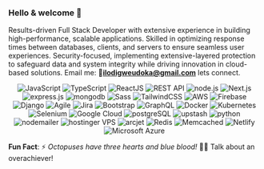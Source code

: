 ### Hello & welcome 👋

  Results-driven Full Stack Developer with extensive experience in building high-performance, scalable applications. Skilled in optimizing response times between databases, clients, and servers to ensure seamless user experiences. Security-focused, implementing extensive-layered protection to safeguard data and system integrity while driving innovation in cloud-based solutions. Email me: :email:<strong>ilodigweudoka@gmail.com</strong>  lets connect.

<div align="center">  
  <div>
    <img src="https://img.shields.io/badge/JavaScript-F7DF1E?style=for-the-badge&logo=javascript&logoColor=black" alt="JavaScript" />
    <img src="https://img.shields.io/badge/TypeScript-3178C6?style=for-the-badge&logo=typescript&logoColor=white" alt="TypeScript" />
    <img src="https://img.shields.io/badge/ReactJS-61DAFB?style=for-the-badge&logo=react&logoColor=black" alt="ReactJS" />
    <img src="https://img.shields.io/badge/REST_API-005571?style=for-the-badge&logo=restapi&logoColor=white" alt="REST API" />
    <img src="https://img.shields.io/badge/node.js-339933?style=for-the-badge&logo=Node.js&logoColor=white" alt="node.js" />
    <img src="https://img.shields.io/badge/Next.js-000000?style=for-the-badge&logo=next.js&logoColor=white" alt="Next.js" />
    <img src="https://img.shields.io/badge/express.js-000000?style=for-the-badge&logo=express&logoColor=white" alt="express.js" />
    <img src="https://img.shields.io/badge/-MongoDB-13aa52?style=for-the-badge&logo=mongodb&logoColor=white" alt="mongodb" />
    <img src="https://img.shields.io/badge/Sass-CC6699?style=for-the-badge&logo=sass&logoColor=white" alt="Sass" />
    <img src="https://img.shields.io/badge/TailwindCSS-38B2AC?style=for-the-badge&logo=tailwindcss&logoColor=white" alt="TailwindCSS" />
    <img src="https://img.shields.io/badge/AWS-FF9900?style=for-the-badge&logo=amazonaws&logoColor=white" alt="AWS" />
    <img src="https://img.shields.io/badge/Firebase-FFCA28?style=for-the-badge&logo=firebase&logoColor=black" alt="Firebase" />
    <img src="https://img.shields.io/badge/Django-092E20?style=for-the-badge&logo=django&logoColor=white" alt="Django" />
    <img src="https://img.shields.io/badge/Agile-0277BD?style=for-the-badge&logo=agile&logoColor=white" alt="Agile" />
    <img src="https://img.shields.io/badge/Jira-0052CC?style=for-the-badge&logo=jira&logoColor=white" alt="Jira" />
    <img src="https://img.shields.io/badge/Bootstrap-7952B3?style=for-the-badge&logo=bootstrap&logoColor=white" alt="Bootstrap" />
    <img src="https://img.shields.io/badge/GraphQL-E10098?style=for-the-badge&logo=graphql&logoColor=white" alt="GraphQL" />
    <img src="https://img.shields.io/badge/Docker-2496ED?style=for-the-badge&logo=docker&logoColor=white" alt="Docker" />
    <img src="https://img.shields.io/badge/Kubernetes-326CE5?style=for-the-badge&logo=kubernetes&logoColor=white" alt="Kubernetes" />
    <img src="https://img.shields.io/badge/Selenium-43B02A?style=for-the-badge&logo=selenium&logoColor=white" alt="Selenium" />
    <img src="https://img.shields.io/badge/Google_Cloud-4285F4?style=for-the-badge&logo=googlecloud&logoColor=white" alt="Google Cloud" />
    <img src="https://img.shields.io/badge/PostgreSQL-336791?style=for-the-badge&logo=postgresql&logoColor=white" alt="postgreSQL" />
    <img src="https://img.shields.io/badge/Upstash-08E066?style=for-the-badge&logo=upstash&logoColor=white" alt="upstash" />
    <img src="https://img.shields.io/badge/Python-F38C79?style=for-the-badge&logo=python&logoColor=white" alt="python" />
    <img src="https://img.shields.io/badge/Nodemailer-346F98?style=for-the-badge&logo=nodemailer&logoColor=white" alt="nodemailer" />
    <img src="https://img.shields.io/badge/Hostinger_VPS-673DE6?style=for-the-badge&logo=hostinger&logoColor=white" alt="hostinger VPS" />
    <img src="https://img.shields.io/badge/Arcjet-000000?style=for-the-badge&logo=data:image/svg+xml;base64,PHN2ZyB3aWR0aD0iMzQiIGhlaWdodD0iMzQiIHZpZXdCb3g9IjAgMCAzNCAzNCIgZmlsbD0ibm9uZSIgeG1sbnM9Imhttp://www.w3.org/2000/svgIj48cGF0aCBkPSJNMzMgMThDMzMgMjUuNzI4IDI3LjczIDMyIDIxIDEySDFWMTBDNy4yNzIgMTAgMTMgMTUuMjcgMTMgMjFDMTMgMjYuNzMgNy4yNzIgMzIgMSAzMkgxMUMxNy43MjggMzIgMjMgMjYuNzMgMjMgMjFDMjMgMTUuMjcgMTcuNzMgMTAgMTEgMTBIMzdWMTBaIiBmaWxsPSJ3aGl0ZSIvPjwvc3ZnPg==&logoColor=white" alt="arcjet" />
    <img src="https://img.shields.io/badge/Redis-DC382D?style=for-the-badge&logo=redis&logoColor=white" alt="Redis" />
    <img src="https://img.shields.io/badge/Memcached-013C57?style=for-the-badge&logo=memcached&logoColor=white" alt="Memcached" />
    <img src="https://img.shields.io/badge/Netlify-00C7B7?style=for-the-badge&logo=netlify&logoColor=white" alt="Netlify" />
    <img src="https://img.shields.io/badge/Azure-0078D4?style=for-the-badge&logo=microsoft-azure&logoColor=white" alt="Microsoft Azure" />  
  </div>
</div>

 **Fun Fact**:  ⚡ *Octopuses have three hearts and blue blood!* 🐙💙 Talk about an overachiever!
